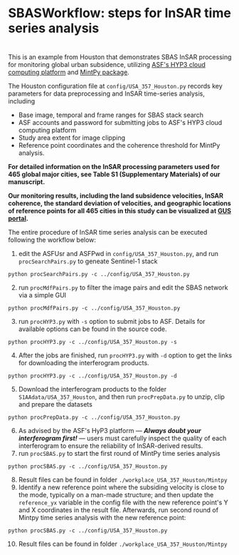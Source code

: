 # SBASWorkflow: steps for InSAR time series analysis
# 
This is an example from Houston that demonstrates SBAS InSAR processing for monitoring global urban subsidence, utilizing [ASF's HYP3 cloud computing platform](https://search.asf.alaska.edu/) and [MintPy package](https://github.com/insarlab/MintPy).

The Houston configuration file at `config/USA_357_Houston.py` records key parameters for data preprocessing and InSAR time-series analysis, including 

- Base image, temporal and frame ranges for SBAS stack search
- ASF accounts and password for submitting jobs to ASF's HYP3 cloud computing platform
- Study area extent for image clipping
- Reference point coordinates and the coherence threshold for MintPy analysis.

**For detailed information on the InSAR processing parameters used for 465 global major cities, see Table S1 (Supplementary Materials) of our manuscript.**

**Our monitoring results, including the land subsidence velocities, InSAR coherence, the standard deviation of velocities, and geographic locations of reference points for all 465 cities in this study can be visualized at [GUS portal](https://ee-pkurelab.projects.earthengine.app/view/gus).**

The entire procedure of InSAR time series analysis can be executed following the workflow below:

1. edit the ASFUsr and ASFPwd in `config/USA_357_Houston.py`, and run `procSearchPairs.py` to geneate Sentinel-1 stack
<pre><code>python procSearchPairs.py -c ../config/USA_357_Houston.py</code></pre>
2. run `procMdfPairs.py` to filter the image pairs and edit the SBAS network via a simple GUI
<pre><code>python procMdfPairs.py -c ../config/USA_357_Houston.py</code></pre>
3. run `procHYP3.py` with `-s` option to submit jobs to ASF. Details for available options can be found in the source code.
<pre><code>python procHYP3.py -c ../config/USA_357_Houston.py -s</code></pre>
4. After the jobs are finished, run `procHYP3.py` with `-d` option to get the links for downloading the interferogram products. 
<pre><code>python procHYP3.py -c ../config/USA_357_Houston.py -d</code></pre>
5. Download the interferogram products to the folder `S1AAdata/USA_357_Houston`, and then run `procPrepData.py` to unzip, clip and prepare the datasets
<pre><code>python procPrepData.py -c ../config/USA_357_Houston.py</code></pre> 
6. As advised by the ASF's HyP3 platform — ***Always doubt your interferogram first!*** — users must carefully inspect the quality of each interferogram to ensure the reliability of InSAR-derived results. 
7. run `procSBAS.py` to start the first round of MintPy time series analysis
<pre><code>python procSBAS.py -c ../config/USA_357_Houston.py</code></pre> 
8. Result files can be found in folder `./workplace_USA_357_Houston/Mintpy`
9. Identify a new reference point where the subsiding velocity is close to the mode, typically on a man-made structure; and then update the `reference_yx` variable in the config file with the new reference point's Y and X coordinates in the result file. Afterwards, run second round of Mintpy time series analysis with the new reference point:
<pre><code>python procSBAS.py -c ../config/USA_357_Houston.py</code></pre> 
10. Result files can be found in folder `./workplace_USA_357_Houston/Mintpy`
